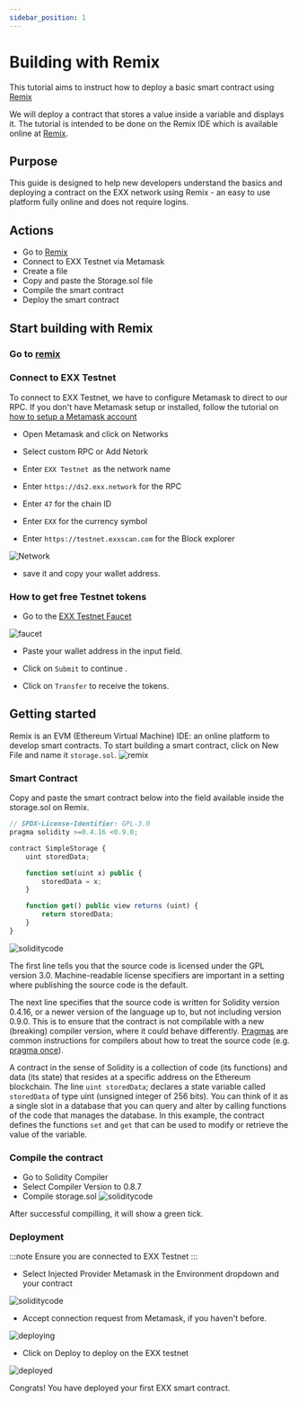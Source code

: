 ```yaml
---
sidebar_position: 1
---
```


# Building with Remix

This tutorial aims to instruct how to deploy a basic smart contract using [Remix](https://remix.ethereum.org)

We will deploy a contract that stores a value inside a variable and displays it. The tutorial is intended to be done on the Remix IDE which is available online at [Remix](https://remix.ethereum.org).

## Purpose 
This guide is designed to help new developers understand the basics and deploying a contract on the EXX network using Remix - an easy to use platform fully online and does not require logins.

## Actions 

- Go to [Remix](https://remix.ethereum.org)
- Connect to EXX Testnet via Metamask
- Create a file 
- Copy and paste the Storage.sol file
- Compile the smart contract
- Deploy the smart contract


## Start building with Remix

### Go to [remix](https://remix.ethereum.org)

### Connect to EXX Testnet
To connect to EXX Testnet, we have to configure Metamask to direct to our RPC. If you don't have Metamask setup or installed, follow the tutorial on [how to setup a Metamask account](/docs/wallet/Metamask/using-metamask.md)

- Open Metamask and  click on Networks

- Select custom RPC or Add Netork 

- Enter `EXX Testnet `as the network name 

- Enter `https://ds2.exx.network` for the RPC

- Enter `47` for the chain ID

- Enter `EXX` for the currency symbol

- Enter `https://testnet.exxscan.com` for the Block explorer

![Network](/img/NetworkConfiguration.png)

- save it and copy your wallet address.


### How to get free Testnet tokens 

- Go to the [EXX Testnet Faucet ](https://faucet.exx.network)

![faucet](/img/faucet.png)

- Paste your wallet address in the input field.

- Click on `Submit` to continue .

- Click on `Transfer` to receive the tokens.

## Getting started
Remix is an EVM (Ethereum Virtual  Machine) IDE: an online platform to develop smart contracts. 
To start building a smart contract, click on New File and name it `storage.sol`.
![remix](/img/Remix.png)

### Smart Contract
Copy and paste the smart contract below into the field available inside the storage.sol on Remix.

```js title="storage.sol" 
// SPDX-License-Identifier: GPL-3.0
pragma solidity >=0.4.16 <0.9.0;

contract SimpleStorage {
    uint storedData;

    function set(uint x) public {
        storedData = x;
    }

    function get() public view returns (uint) {
        return storedData;
    }
}

```

![soliditycode](/img/SimpleStorageCode.png)

The first line tells you that the source code is licensed under the GPL version 3.0. Machine-readable license specifiers are important in a setting where publishing the source code is the default.

The next line specifies that the source code is written for Solidity version 0.4.16, or a newer version of the language up to, but not including version 0.9.0. This is to ensure that the contract is not compilable with a new (breaking) compiler version, where it could behave differently. [Pragmas](https://docs.soliditylang.org/en/v0.8.16/layout-of-source-files.html#pragma) are common instructions for compilers about how to treat the source code (e.g. [pragma once](https://en.wikipedia.org/wiki/Pragma_once)).

A contract in the sense of Solidity is a collection of code (its functions) and data (its state) that resides at a specific address on the Ethereum blockchain. The line `uint storedData`; declares a state variable called `storedData` of type uint (unsigned integer of 256 bits). You can think of it as a single slot in a database that you can query and alter by calling functions of the code that manages the database. In this example, the contract defines the functions `set` and `get` that can be used to modify or retrieve the value of the variable.

###  Compile the contract
- Go to Solidity Compiler 
- Select Compiler Version to 0.8.7
- Compile storage.sol
![soliditycode](/img/Compiler.png)


After successful compilling, it will show a green tick.

### Deployment 

:::note
Ensure you are connected to EXX Testnet 
:::

- Select Injected Provider Metamask in the Environment dropdown and your contract

![soliditycode](/img/DeploymentNetwork.png)

- Accept connection request from Metamask, if you haven't before.

![deploying](/img/Deploying1.png)

- Click on Deploy to deploy on the EXX testnet

![deployed](/img/Deployed.png)

Congrats! You have deployed your first EXX smart contract.
